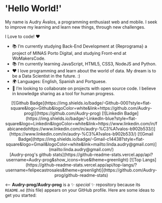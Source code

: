 # 'Hello World!' #

My name is Audry Ávalos, a programming enthusiast web and mobile. I seek to improve my learning and learn new things, through new challenges.

I Love to code! ❤️

- 📚 I’m currently studying Back-End Development at {Reprograma} a project of MINAS Porto Digital, and studying Front-end at WoMakersCode.
- 📚 I’m currently learning JavaScript, HTML5, CSS3, NodeJS and Python.
- ❤️ I love programming and learn about the world of data. My dream is to be a Data Scientist in the future. :) 
- 🌍 Languages: English, Spanish and Portguese.
- 👯 I’m looking to collaborate on projects with open source code. I believe in knowledge sharing as a tool for human progress.

<div align="center">
[![Github Badge](https://img.shields.io/badge/-Github-000?style=flat-square&logo=Github&logoColor=white&link=https://github.com/Audry-prog)](https://github.com/Audry-prog)
[![Linkedin Badge](https://img.shields.io/badge/-LinkedIn-blue?style=flat-square&logo=Linkedin&logoColor=white&link=https://www.linkedin.com/in/fabicanedohttps://www.linkedin.com/in/audry-%C3%A1valos-b902b533/)](https://www.linkedin.com/in/audry-%C3%A1valos-b902b533/)
[![Gmail Badge](https://img.shields.io/badge/-Gmail-c14438?style=flat-square&logo=Gmail&logoColor=white&link=mailto:linda.audry@gmail.com)](mailto:linda.audry@gmail.com/)
</div>
<div align="center"> 
[Audry-prog's github stats](https://github-readme-stats.vercel.app/api?username=Audry-prog&show_icons=true&theme=greenlight)
[![Top Langs](https://github-readme-stats.vercel.app/api/top-langs/?username=felipecastrosales&theme=greenlight)](https://github.com/Audry-prog/github-readme-stats)
</div>

<--
**Audry-prog/Audry-prog** is a ✨ _special_ ✨ repository because its `README.md` (this file) appears on your GitHub profile.
Here are some ideas to get you started:
